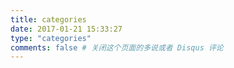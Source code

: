 ```yaml
---
title: categories
date: 2017-01-21 15:33:27
type: "categories"
comments: false # 关闭这个页面的多说或者 Disqus 评论
---
```

